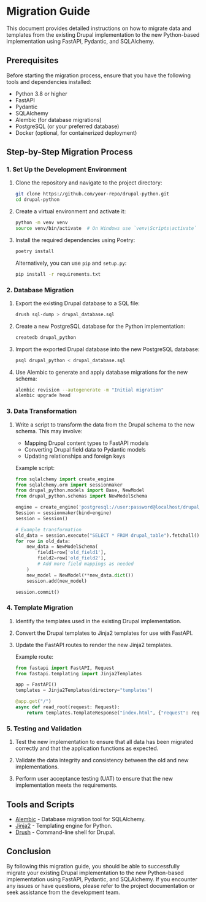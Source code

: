 # Migration Guide

This document provides detailed instructions on how to migrate data and templates from the existing Drupal implementation to the new Python-based implementation using FastAPI, Pydantic, and SQLAlchemy.

## Prerequisites

Before starting the migration process, ensure that you have the following tools and dependencies installed:

- Python 3.8 or higher
- FastAPI
- Pydantic
- SQLAlchemy
- Alembic (for database migrations)
- PostgreSQL (or your preferred database)
- Docker (optional, for containerized deployment)

## Step-by-Step Migration Process

### 1. Set Up the Development Environment

1. Clone the repository and navigate to the project directory:

   ```sh
   git clone https://github.com/your-repo/drupal-python.git
   cd drupal-python
   ```

2. Create a virtual environment and activate it:

   ```sh
   python -m venv venv
   source venv/bin/activate  # On Windows use `venv\Scripts\activate`
   ```

3. Install the required dependencies using Poetry:

   ```sh
   poetry install
   ```

   Alternatively, you can use `pip` and `setup.py`:

   ```sh
   pip install -r requirements.txt
   ```

### 2. Database Migration

1. Export the existing Drupal database to a SQL file:

   ```sh
   drush sql-dump > drupal_database.sql
   ```

2. Create a new PostgreSQL database for the Python implementation:

   ```sh
   createdb drupal_python
   ```

3. Import the exported Drupal database into the new PostgreSQL database:

   ```sh
   psql drupal_python < drupal_database.sql
   ```

4. Use Alembic to generate and apply database migrations for the new schema:

   ```sh
   alembic revision --autogenerate -m "Initial migration"
   alembic upgrade head
   ```

### 3. Data Transformation

1. Write a script to transform the data from the Drupal schema to the new schema. This may involve:

   - Mapping Drupal content types to FastAPI models
   - Converting Drupal field data to Pydantic models
   - Updating relationships and foreign keys

   Example script:

   ```python
   from sqlalchemy import create_engine
   from sqlalchemy.orm import sessionmaker
   from drupal_python.models import Base, NewModel
   from drupal_python.schemas import NewModelSchema

   engine = create_engine('postgresql://user:password@localhost/drupal_python')
   Session = sessionmaker(bind=engine)
   session = Session()

   # Example transformation
   old_data = session.execute("SELECT * FROM drupal_table").fetchall()
   for row in old_data:
       new_data = NewModelSchema(
           field1=row['old_field1'],
           field2=row['old_field2'],
           # Add more field mappings as needed
       )
       new_model = NewModel(**new_data.dict())
       session.add(new_model)

   session.commit()
   ```

### 4. Template Migration

1. Identify the templates used in the existing Drupal implementation.

2. Convert the Drupal templates to Jinja2 templates for use with FastAPI.

3. Update the FastAPI routes to render the new Jinja2 templates.

   Example route:

   ```python
   from fastapi import FastAPI, Request
   from fastapi.templating import Jinja2Templates

   app = FastAPI()
   templates = Jinja2Templates(directory="templates")

   @app.get("/")
   async def read_root(request: Request):
       return templates.TemplateResponse("index.html", {"request": request})
   ```

### 5. Testing and Validation

1. Test the new implementation to ensure that all data has been migrated correctly and that the application functions as expected.

2. Validate the data integrity and consistency between the old and new implementations.

3. Perform user acceptance testing (UAT) to ensure that the new implementation meets the requirements.

## Tools and Scripts

- [Alembic](https://alembic.sqlalchemy.org/) - Database migration tool for SQLAlchemy.
- [Jinja2](https://jinja.palletsprojects.com/) - Templating engine for Python.
- [Drush](https://www.drush.org/) - Command-line shell for Drupal.

## Conclusion

By following this migration guide, you should be able to successfully migrate your existing Drupal implementation to the new Python-based implementation using FastAPI, Pydantic, and SQLAlchemy. If you encounter any issues or have questions, please refer to the project documentation or seek assistance from the development team.
